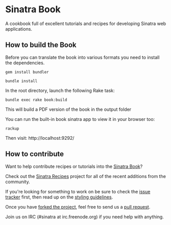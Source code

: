 Sinatra Book
============

A cookbook full of excellent tutorials and recipes for developing Sinatra web applications.

How to build the Book
---------------------

Before you can translate the book into various formats you need to install the dependencies.

    gem install bundler

    bundle install

In the root directory, launch the following Rake task:

    bundle exec rake book:build

This will build a PDF version of the book in the output folder

You can run the built-in book sinatra app to view it in your browser too:

    rackup

Then visit: http://localhost:9292/

How to contribute
-----------------

Want to help contribute recipes or tutorials into the [Sinatra
Book][sinatra-book]?

Check out the [Sinatra Recipes][sinatra-recipes] project for all of
the recent additions from the community.

If you're looking for something to work on be sure to check the [issue
tracker][issues] first, then read up on the [styling
guidelines][styling-guidelines].

Once you have [forked the project][forking], feel free to send us a [pull
request][pull-requests].

Join us on IRC (#sinatra at irc.freenode.org) if you need help with anything.


[sinatra-book]: http://github.com/sinatra/sinatra-book
[sinatra-recipes]: http://recipes.sinatrarb.com/
[issues]: http://github.com/sinatra/sinatra-book/issues
[styling-guidelines]: http://github.com/sinatra/sinatra-book-contrib/wiki/Style-Guidelines
[forking]: http://help.github.com/forking/
[pull-requests]: http://help.github.com/pull-requests/


